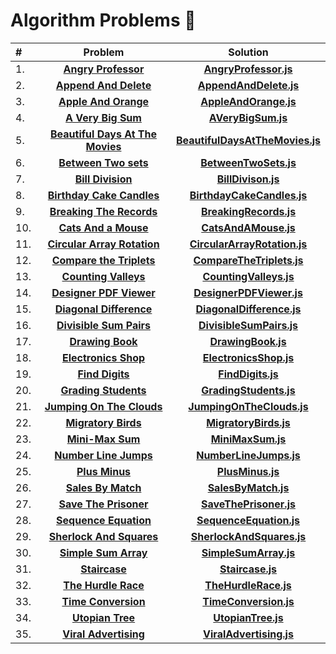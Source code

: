 # Algorithm Problems :100:


| # | Problem | Solution |
:--------|:--------:|:--------:
| 1. | **[Angry Professor](https://www.hackerrank.com/challenges/angry-professor/problem?isFullScreen=true)** | **[AngryProfessor.js](https://github.com/MustafaYavas/algorithm-problems/blob/master/AngryProfessor.js)**
| 2. | **[Append And Delete](https://www.hackerrank.com/challenges/append-and-delete/problem?isFullScreen=true)** | **[AppendAndDelete.js](https://github.com/MustafaYavas/algorithm-problems/blob/master/AppendAndDelete.js)**
| 3. | **[Apple And Orange](https://www.hackerrank.com/challenges/apple-and-orange/problem?isFullScreen=true)** | **[AppleAndOrange.js](https://github.com/MustafaYavas/algorithm-problems/blob/master/AppleAndOrange.js)**
| 4. | **[A Very Big Sum](https://www.hackerrank.com/challenges/a-very-big-sum/problem?isFullScreen=true)** | **[AVeryBigSum.js](https://github.com/MustafaYavas/algorithm-problems/blob/master/AVeryBigSum.js)** 
| 5. | **[Beautiful Days At The Movies](https://www.hackerrank.com/challenges/beautiful-days-at-the-movies/problem?isFullScreen=true)** | **[BeautifulDaysAtTheMovies.js](https://github.com/MustafaYavas/algorithm-problems/blob/master/UtopianTree.js)**
| 6. | **[Between Two sets](https://www.hackerrank.com/challenges/between-two-sets/problem?isFullScreen=true)** | **[BetweenTwoSets.js](https://github.com/MustafaYavas/algorithm-problems/blob/master/BetweenTwoSets.js)** 
| 7. | **[Bill Division](https://www.hackerrank.com/challenges/bon-appetit/problem?isFullScreen=true)** | **[BillDivison.js](https://github.com/MustafaYavas/algorithm-problems/blob/master/BillDivison.js)**   
| 8. | **[Birthday Cake Candles](https://www.hackerrank.com/challenges/birthday-cake-candles?isFullScreen=true)** | **[BirthdayCakeCandles.js](https://github.com/MustafaYavas/algorithm-problems/blob/master/BirthdayCakeCandles.js)** 
| 9. | **[Breaking The Records](https://www.hackerrank.com/challenges/breaking-best-and-worst-records/problem?isFullScreen=true)** | **[BreakingRecords.js](https://github.com/MustafaYavas/algorithm-problems/blob/master/BreakingRecords.js)** 
| 10. | **[Cats And a Mouse](https://www.hackerrank.com/challenges/cats-and-a-mouse/problem?isFullScreen=true)** | **[CatsAndAMouse.js](https://github.com/MustafaYavas/algorithm-problems/blob/master/CatsAndAMouse.js)** 
| 11. | **[Circular Array Rotation](https://www.hackerrank.com/challenges/circular-array-rotation/problem?isFullScreen=true)** | **[CircularArrayRotation.js](https://github.com/MustafaYavas/algorithm-problems/blob/master/CircularArrayRotation.js)** 
| 12. | **[Compare the Triplets](https://www.hackerrank.com/challenges/compare-the-triplets/problem?isFullScreen=true)** | **[CompareTheTriplets.js](https://github.com/MustafaYavas/algorithm-problems/blob/master/CompareTheTriplets.js)** 
| 13. | **[Counting Valleys](https://www.hackerrank.com/challenges/counting-valleys/problem?isFullScreen=true)** | **[CountingValleys.js](https://github.com/MustafaYavas/algorithm-problems/blob/master/CountingValleys.js)** 
| 14. | **[Designer PDF Viewer](https://www.hackerrank.com/challenges/designer-pdf-viewer/problem?isFullScreen=true)** | **[DesignerPDFViewer.js](https://github.com/MustafaYavas/algorithm-problems/blob/master/DesignerPDFViewer.js)** 
| 15. | **[Diagonal Difference](https://www.hackerrank.com/challenges/diagonal-difference/problem?isFullScreen=true)** | **[DiagonalDifference.js](https://github.com/MustafaYavas/algorithm-problems/blob/master/DiagonalDifference.js)** 
| 16. | **[Divisible Sum Pairs](https://www.hackerrank.com/challenges/divisible-sum-pairs/problem?isFullScreen=true)** | **[DivisibleSumPairs.js](https://github.com/MustafaYavas/algorithm-problems/blob/master/DivisibleSumPairs.js)** 
| 17. | **[Drawing Book](https://www.hackerrank.com/challenges/drawing-book/problem?isFullScreen=true)** | **[DrawingBook.js](https://github.com/MustafaYavas/algorithm-problems/blob/master/DrawingBook.js)**
| 18. | **[Electronics Shop](https://www.hackerrank.com/challenges/electronics-shop/problem?isFullScreen=true)** | **[ElectronicsShop.js](https://github.com/MustafaYavas/algorithm-problems/blob/master/ElectronicsShop.js)**
| 19. | **[Find Digits](https://www.hackerrank.com/challenges/find-digits/problem?isFullScreen=true)** | **[FindDigits.js](https://github.com/MustafaYavas/algorithm-problems/blob/master/FindDigits.js)**
| 20. | **[Grading Students](https://www.hackerrank.com/challenges/grading/problem?isFullScreen=true)** | **[GradingStudents.js](https://github.com/MustafaYavas/algorithm-problems/blob/master/GradingStudents.js)** 
| 21. | **[Jumping On The Clouds](https://www.hackerrank.com/challenges/jumping-on-the-clouds-revisited/problem?isFullScreen=true)** | **[JumpingOnTheClouds.js](https://github.com/MustafaYavas/algorithm-problems/blob/master/JumpingOnTheClouds.js)** 
| 22. | **[Migratory Birds](https://www.hackerrank.com/challenges/migratory-birds?isFullScreen=true)** | **[MigratoryBirds.js](https://github.com/MustafaYavas/algorithm-problems/blob/master/MigratoryBirds.js)** 
| 23. | **[Mini-Max Sum](https://www.hackerrank.com/challenges/mini-max-sum/problem?isFullScreen=true)** | **[MiniMaxSum.js](https://github.com/MustafaYavas/algorithm-problems/blob/master/MiniMaxSum.js)** 
| 24. | **[Number Line Jumps](https://www.hackerrank.com/challenges/kangaroo/problem?isFullScreen=true)** | **[NumberLineJumps.js](https://github.com/MustafaYavas/algorithm-problems/blob/master/NumberLineJumps.js)**
| 25. | **[Plus Minus](https://www.hackerrank.com/challenges/plus-minus/problem?isFullScreen=true)** | **[PlusMinus.js](https://github.com/MustafaYavas/algorithm-problems/blob/master/PlusMinus.js)**
| 26. | **[Sales By Match](https://www.hackerrank.com/challenges/sock-merchant?isFullScreen=true)** | **[SalesByMatch.js](https://github.com/MustafaYavas/algorithm-problems/blob/master/SalesByMatch.js)**
| 27. | **[Save The Prisoner](https://www.hackerrank.com/challenges/save-the-prisoner/problem?isFullScreen=true)** | **[SaveThePrisoner.js](https://github.com/MustafaYavas/algorithm-problems/blob/master/SaveThePrisoner.js)**
| 28. | **[Sequence Equation](https://www.hackerrank.com/challenges/permutation-equation/problem?isFullScreen=true)** | **[SequenceEquation.js](https://github.com/MustafaYavas/algorithm-problems/blob/master/SequenceEquation.js)**
| 29. | **[Sherlock And Squares](https://www.hackerrank.com/challenges/sherlock-and-squares/problem?isFullScreen=true)** | **[SherlockAndSquares.js](https://github.com/MustafaYavas/algorithm-problems/blob/master/SherlockAndSquares.js)**
| 30. | **[Simple Sum Array](https://www.hackerrank.com/challenges/simple-array-sum/problem?isFullScreen=true)** | **[SimpleSumArray.js](https://github.com/MustafaYavas/algorithm-problems/blob/master/SimpleArraySum.js)** 
| 31. | **[Staircase](https://www.hackerrank.com/challenges/staircase?isFullScreen=true)** | **[Staircase.js](https://github.com/MustafaYavas/algorithm-problems/blob/master/Staircase.js)**
| 32. | **[The Hurdle Race](https://www.hackerrank.com/challenges/the-hurdle-race/problem?isFullScreen=true)** | **[TheHurdleRace.js](https://github.com/MustafaYavas/algorithm-problems/blob/master/TheHurdleRace.js)**
| 33. | **[Time Conversion](https://www.hackerrank.com/challenges/time-conversion/problem?isFullScreen=true)** | **[TimeConversion.js](https://github.com/MustafaYavas/algorithm-problems/blob/master/TimeConversion.js)**
| 34. | **[Utopian Tree](https://www.hackerrank.com/challenges/utopian-tree/problem?isFullScreen=true)** | **[UtopianTree.js](https://github.com/MustafaYavas/algorithm-problems/blob/master/UtopianTree.js)**
| 35. | **[Viral Advertising](https://www.hackerrank.com/challenges/strange-advertising/problem?isFullScreen=true)** | **[ViralAdvertising.js](https://github.com/MustafaYavas/algorithm-problems/blob/master/ViralAdvertising.js)**